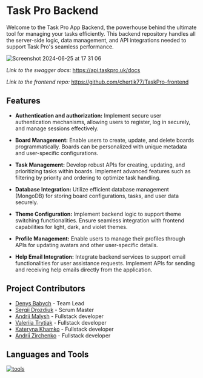 # Task Pro Backend

Welcome to the Task Pro App Backend, the powerhouse behind the ultimate tool for managing your tasks efficiently. This backend repository handles all the server-side logic, data management, and API integrations needed to support Task Pro's seamless performance.

![Screenshot 2024-06-25 at 17 31 06](https://github.com/chertik77/TaskPro-backend/assets/129002577/80c66817-1151-4a9b-91b0-342b387f3810)

_Link to the swagger docs:_ https://api.taskpro.uk/docs

_Link to the frontend repo:_ https://github.com/chertik77/TaskPro-frontend

## Features

- **Authentication and authorization:** Implement secure user authentication mechanisms, allowing users to register, log in securely, and manage sessions effectively.

- **Board Management:**
  Enable users to create, update, and delete boards programmatically. Boards can be personalized with unique metadata and user-specific configurations.

- **Task Management:**
  Develop robust APIs for creating, updating, and prioritizing tasks within boards. Implement advanced features such as filtering by priority and ordering to optimize task handling.

- **Database Integration:**
  Utilize efficient database management (MongoDB) for storing board configurations, tasks, and user data securely.

- **Theme Configuration:**
  Implement backend logic to support theme switching functionalities. Ensure seamless integration with frontend capabilities for light, dark, and violet themes.

- **Profile Management:**
  Enable users to manage their profiles through APIs for updating avatars and other user-specific details.

- **Help Email Integration:**
  Integrate backend services to support email functionalities for user assistance requests. Implement APIs for sending and receiving help emails directly from the application.

## Project Contributors

- [Denys Babych](https://github.com/chertik77) - Team Lead
- [Sergii Drozdiuk](https://github.com/Sergii-Drozdiuk) - Scrum Master
- [Andrii Malysh](https://github.com/Agmund2002) - Fullstack developer
- [Valeriia Trytiak](https://github.com/Valeriia-Trytiak) - Fullstack developer
- [Kateryna Khamko](https://github.com/Katya982) - Fullstack developer
- [Andrii Zirchenko](https://github.com/Andrey9019) - Fullstack developer

## Languages and Tools

<a href="#"><img src="https://skillicons.dev/icons?i=nodejs,ts,express,prisma,mongodb,gcp,githubactions,postman,vscode" alt="tools"></a>
